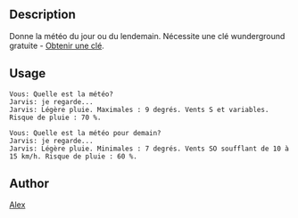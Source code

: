 <!---
IMPORTANT
=========
This README.md is displayed in the WebStore as well as within Jarvis app
Please do not change the structure of this file
Fill-in Description, Usage & Author sections
Make sure to rename the [en] folder into the language code your plugin is written in (ex: fr, es, de, it...)
For multi-language plugin:
- clone the language directory and translate commands/functions.sh
- optionally write the Description / Usage sections in several languages
-->
## Description
Donne la météo du jour ou du lendemain.
Nécessite une clé wunderground gratuite - [Obtenir une clé](https://www.wunderground.com/weather/api/).

## Usage
```
Vous: Quelle est la météo?
Jarvis: je regarde...
Jarvis: Légère pluie. Maximales : 9 degrés. Vents S et variables. Risque de pluie : 70 %.

Vous: Quelle est la météo pour demain?
Jarvis: je regarde...
Jarvis: Légère pluie. Minimales : 7 degrés. Vents SO soufflant de 10 à 15 km/h. Risque de pluie : 60 %.
```

## Author
[Alex](https://github.com/alexylem)
